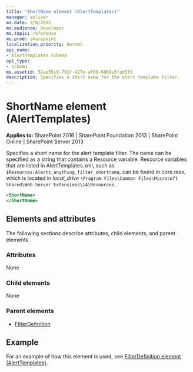 ```yaml
---
title: "ShortName element (AlertTemplates)"
manager: soliver
ms.date: 3/9/2015
ms.audience: Developer
ms.topic: reference
ms.prod: sharepoint
localization_priority: Normal
api_name:
- AlertTemplates schema
api_type:
- schema
ms.assetid: 52ae55c9-791f-427e-af69-6069a5fad5fd
description: Specifies a short name for the alert template filter.
---
```


# ShortName element (AlertTemplates)

**Applies to:** SharePoint 2016 | SharePoint Foundation 2013 | SharePoint Online | SharePoint Server 2013
  
Specifies a short name for the alert template filter. The name can be specified as a string that contains a Resource variable. Resource variables that are listed in AlertTemplates.xml, such as `$Resources:Alerts_anything_filter_shortname`, can be found in core.resx, which is located in  _local_drive_ `\Program Files\Common Files\Microsoft Shared\Web Server Extensions\14\Resources`.
  
```XML
<ShortName>
</ShortName>
```

## Elements and attributes

The following sections describe attributes, child elements, and parent elements.

### Attributes

None
  
### Child elements

None
   
### Parent elements

- [FilterDefinition](filterdefinition-element-alerttemplates.md)
   
## Example

For an example of how this element is used, see [FilterDefinition element (AlertTemplates)](filterdefinition-element-alerttemplates.md).
  


